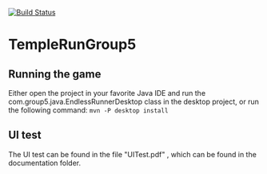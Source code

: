 [![Build Status](https://travis-ci.org/NilsHullegien/TempleRunGroup5.svg?branch=master)](https://travis-ci.org/NilsHullegien/TempleRunGroup5)

# TempleRunGroup5

## Running the game
Either open the project in your favorite Java IDE and run the com.group5.java.EndlessRunnerDesktop class in the desktop project,
or run the following command: ``` mvn -P desktop install ```

## UI test
The UI test can be found in the file "UITest.pdf" , which can be found in the documentation folder. 
